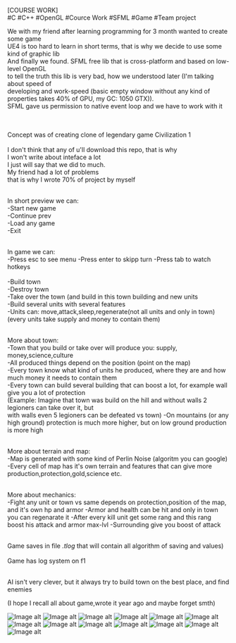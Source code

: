 [COURSE WORK]</br>
#C #C++ #OpenGL #Cource Work #SFML #Game #Team project</br>


We with my friend after learning programming for 3 month wanted to create some game </br>
UE4 is too hard to learn in short terms, that is why we decide to use some kind of graphic lib </br>
And finally we found. SFML free lib that is cross-platform and based on low-level OpenGL </br>
to tell the truth this lib is very bad, how we understood later (I'm talking about speed of </br>
developing and work-speed (basic empty window without any kind of properties takes 40% of GPU, my GC: 1050 GTX)). </br>SFML gave us permission to 
native event loop and we have to work with it</br>
 </br>
 
 </br>Concept was of creating clone of legendary game Civilization 1 </br>
 </br>I don't think that any of u'll download this repo, that is why </br>
 I won't write about inteface a lot</br>
 I just will say that we did to much. </br> My friend had a lot of problems </br>
 that is why I wrote 70% of project by myself </br>
 
  </br>In short preview we can: </br>
  -Start new game </br>
  -Continue prev </br>
  -Load any game </br>
  -Exit

 </br>In game we can: </br>
-Press esc to see menu
-Press enter to skipp turn
-Press tab to watch hotkeys </br> </br>
-Build town </br>
-Destroy town </br>
-Take over the town (and build in this town building and new units </br>
-Build several units with several features </br>
-Units can: move,attack,sleep,regenerate(not all units and only in town) (every units take supply and money to contain them)

</br>More about town:</br>
-Town that you build or take over will produce you: supply, money,science,culture</br>
-All produced things depend on the position (point on the map)</br>
-Every town know what kind of units he produced, where they are and how much money it needs to contain them</br>
-Every town can build several building that can boost a lot, for example wall give you a lot of protection</br>
(Example: Imagine that town was build on the hill and without walls 2 legioners can take over it, but</br>
with walls even 5 legioners can be defeated vs town)
-On mountains (or any high ground) protection is much more higher, but on low ground production is more high

</br>More about terrain and map:</br>
-Map is generated with some kind of Perlin Noise (algoritm you can google)
-Every cell of map has it's own terrain and features that can give more production,protection,gold,science etc.

</br>More about mechanics:</br>
-Fight any unit or town vs same depends on protection,position of the map, and it's own hp and armor
-Armor and health can be hit and only in town you can regenarate it
-After every kill unit get some rang and this rang boost his attack and armor max-lvl
-Surrounding give you boost of attack 

</br>Game saves in file *.tlog* that will contain all algorithm of saving and values)</br>
</br>Game has log system on f1</br>

</br>AI isn't very clever, but it always try to build town on the best place, and find enemies</br>

(I hope I recall all about game,wrote it year ago and maybe forget smth)


![Image alt](https://github.com/SaintAllary/War-of-Civilization/raw/master/ImagesGit/1.jpg)
![Image alt](https://github.com/SaintAllary/War-of-Civilization/raw/master/ImagesGit/2.jpg)
![Image alt](https://github.com/SaintAllary/War-of-Civilization/raw/master/ImagesGit/3.jpg)
![Image alt](https://github.com/SaintAllary/War-of-Civilization/raw/master/ImagesGit/4.jpg)
![Image alt](https://github.com/SaintAllary/War-of-Civilization/raw/master/ImagesGit/5.jpg)
![Image alt](https://github.com/SaintAllary/War-of-Civilization/raw/master/ImagesGit/6.jpg)
![Image alt](https://github.com/SaintAllary/War-of-Civilization/raw/master/ImagesGit/7.jpg)
![Image alt](https://github.com/SaintAllary/War-of-Civilization/raw/master/ImagesGit/8.jpg)
![Image alt](https://github.com/SaintAllary/War-of-Civilization/raw/master/ImagesGit/9.jpg)
![Image alt](https://github.com/SaintAllary/War-of-Civilization/raw/master/ImagesGit/10.jpg)
![Image alt](https://github.com/SaintAllary/War-of-Civilization/raw/master/ImagesGit/11.jpg)
![Image alt](https://github.com/SaintAllary/War-of-Civilization/raw/master/ImagesGit/12.jpg)
![Image alt](https://github.com/SaintAllary/War-of-Civilization/raw/master/ImagesGit/13.jpg)

